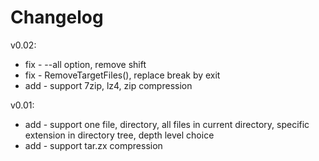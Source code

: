 # Changelog

v0.02:
* fix - --all option, remove shift
* fix - RemoveTargetFiles(), replace break by exit
* add - support 7zip, lz4, zip compression

v0.01:
* add - support one file, directory, all files in current directory, specific extension in directory tree, depth level choice 
* add - support tar.zx compression
